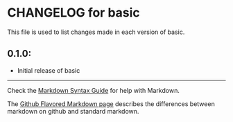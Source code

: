 # CHANGELOG for basic

This file is used to list changes made in each version of basic.

## 0.1.0:

* Initial release of basic

- - - 
Check the [Markdown Syntax Guide](http://daringfireball.net/projects/markdown/syntax) for help with Markdown.

The [Github Flavored Markdown page](http://github.github.com/github-flavored-markdown/) describes the differences between markdown on github and standard markdown.
